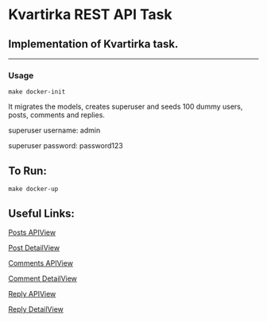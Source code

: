 # Kvartirka REST API Task

## Implementation of Kvartirka task.

-----------------------

### Usage


```make docker-init```

It migrates the models, creates superuser and seeds 100 dummy users, posts, comments and replies.

superuser username: admin

superuser password: password123

## To Run:

```make docker-up```

## Useful Links:
[Posts APIView](http://0.0.0.0:8000/post)

[Post DetailView](http://0.0.0.0:8000/post/detail/<post_id>)

[Comments APIView](http://0.0.0.0:8000/post/comments/)

[Comment DetailView](http://0.0.0.0:8000/post/comments/detail/<comment_id>)

[Reply APIView](http://0.0.0.0:8000/post/replies/)

[Reply DetailView](http://0.0.0.0:8000/post/replies/detail/<reply_id>)
